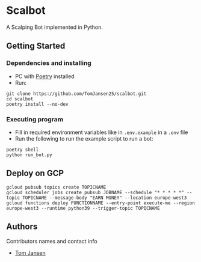 # Scalbot
A Scalping Bot implemented in Python.

## Getting Started

### Dependencies and installing

* PC with [Poetry](https://python-poetry.org/) installed
* Run:
```shell
git clone https://github.com/TomJansen25/scalbot.git
cd scalbot
poetry install --no-dev
```

### Executing program

* Fill in required environment variables like in `.env.example` in a `.env` file
* Run the following to run the example script to run a bot:
```shell
poetry shell
python run_bot.py
```

## Deploy on GCP
```shell
gcloud pubsub topics create TOPICNAME
gcloud scheduler jobs create pubsub JOBNAME --schedule "* * * * *" --topic TOPICNAME --message-body "EARN MONEY" --location europe-west3
gcloud functions deploy FUNCTIONNAME --entry-point execute-me --region europe-west3 --runtime python39 --trigger-topic TOPICNAME
```

## Authors

Contributors names and contact info

- [Tom Jansen](https://github.com/TomJansen25)
